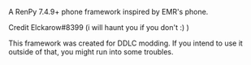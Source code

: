 A RenPy 7.4.9+ phone framework inspired by EMR's phone.

Credit Elckarow#8399 (i will haunt you if you don't :) )


This framework was created for DDLC modding. If you intend to use it outside of that, you might run into some troubles.
